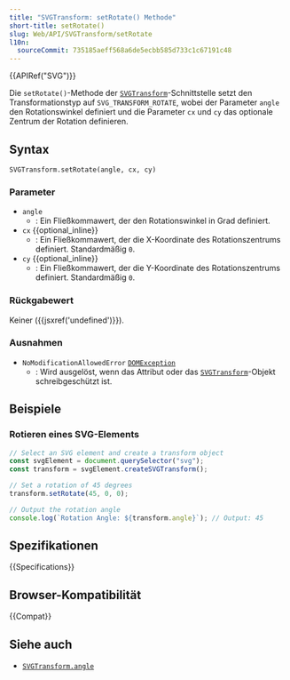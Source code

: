 ```yaml
---
title: "SVGTransform: setRotate() Methode"
short-title: setRotate()
slug: Web/API/SVGTransform/setRotate
l10n:
  sourceCommit: 735185aeff568a6de5ecbb585d733c1c67191c48
---
```


{{APIRef("SVG")}}

Die `setRotate()`-Methode der [`SVGTransform`](/de/docs/Web/API/SVGTransform)-Schnittstelle setzt den Transformationstyp auf `SVG_TRANSFORM_ROTATE`, wobei der Parameter `angle` den Rotationswinkel definiert und die Parameter `cx` und `cy` das optionale Zentrum der Rotation definieren.

## Syntax

```js-nolint
SVGTransform.setRotate(angle, cx, cy)
```

### Parameter

- `angle`
  - : Ein Fließkommawert, der den Rotationswinkel in Grad definiert.
- `cx` {{optional_inline}}
  - : Ein Fließkommawert, der die X-Koordinate des Rotationszentrums definiert. Standardmäßig `0`.
- `cy` {{optional_inline}}
  - : Ein Fließkommawert, der die Y-Koordinate des Rotationszentrums definiert. Standardmäßig `0`.

### Rückgabewert

Keiner ({{jsxref('undefined')}}).

### Ausnahmen

- `NoModificationAllowedError` [`DOMException`](/de/docs/Web/API/DOMException)
  - : Wird ausgelöst, wenn das Attribut oder das [`SVGTransform`](/de/docs/Web/API/SVGTransform)-Objekt schreibgeschützt ist.

## Beispiele

### Rotieren eines SVG-Elements

```js
// Select an SVG element and create a transform object
const svgElement = document.querySelector("svg");
const transform = svgElement.createSVGTransform();

// Set a rotation of 45 degrees
transform.setRotate(45, 0, 0);

// Output the rotation angle
console.log(`Rotation Angle: ${transform.angle}`); // Output: 45
```

## Spezifikationen

{{Specifications}}

## Browser-Kompatibilität

{{Compat}}

## Siehe auch

- [`SVGTransform.angle`](/de/docs/Web/API/SVGTransform/angle)
